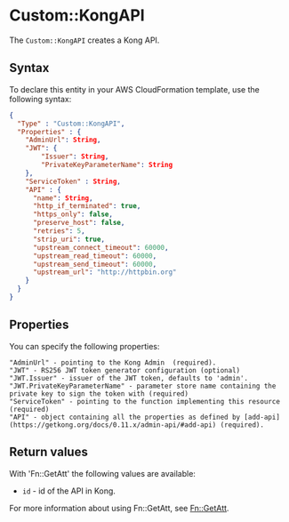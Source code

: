 # Custom::KongAPI
The `Custom::KongAPI` creates a Kong API.

## Syntax
To declare this entity in your AWS CloudFormation template, use the following syntax:

```json
{
  "Type" : "Custom::KongAPI",
  "Properties" : {
    "AdminUrl": String,
    "JWT": {
        "Issuer": String,
        "PrivateKeyParameterName": String
    },
    "ServiceToken" : String,
    "API" : {
      "name": String,
      "http_if_terminated": true,
      "https_only": false,
      "preserve_host": false,
      "retries": 5,
      "strip_uri": true,
      "upstream_connect_timeout": 60000,
      "upstream_read_timeout": 60000,
      "upstream_send_timeout": 60000,
      "upstream_url": "http://httpbin.org"
    }
  }
}
```

## Properties
You can specify the following properties:

    "AdminUrl" - pointing to the Kong Admin  (required).
    "JWT" - RS256 JWT token generator configuration (optional)
    "JWT.Issuer" - issuer of the JWT token, defaults to 'admin'.
    "JWT.PrivateKeyParameterName" - parameter store name containing the private key to sign the token with (required)
    "ServiceToken" - pointing to the function implementing this resource (required)
    "API" - object containing all the properties as defined by [add-api](https://getkong.org/docs/0.11.x/admin-api/#add-api) (required).


## Return values
With 'Fn::GetAtt' the following values are available:

- `id` - id of the API in Kong.

For more information about using Fn::GetAtt, see [Fn::GetAtt](http://docs.aws.amazon.com/AWSCloudFormation/latest/UserGuide/intrinsic-function-reference-getatt.html).
